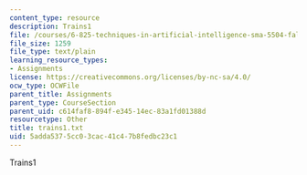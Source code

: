 ```yaml
---
content_type: resource
description: Trains1
file: /courses/6-825-techniques-in-artificial-intelligence-sma-5504-fall-2002/5adda5375cc03cac41c47b8fedbc23c1_trains1.txt
file_size: 1259
file_type: text/plain
learning_resource_types:
- Assignments
license: https://creativecommons.org/licenses/by-nc-sa/4.0/
ocw_type: OCWFile
parent_title: Assignments
parent_type: CourseSection
parent_uid: c614faf8-894f-e345-14ec-83a1fd01388d
resourcetype: Other
title: trains1.txt
uid: 5adda537-5cc0-3cac-41c4-7b8fedbc23c1
---
```

Trains1
